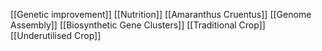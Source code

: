 [[Genetic improvement]]
[[Nutrition]]
[[Amaranthus Cruentus]]
[[Genome Assembly]]
[[Biosynthetic Gene Clusters]]
[[Traditional Crop]]
[[Underutilised Crop]]
